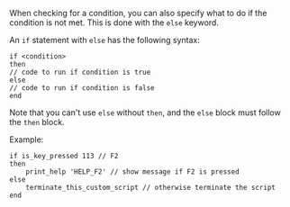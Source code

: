 When checking for a condition, you can also specify what to do if the condition is not met. This is done with the `else` keyword.

An `if` statement with `else` has the following syntax:

```sb
if <condition>
then
// code to run if condition is true
else
// code to run if condition is false
end
```

Note that you can't use `else` without `then`, and the `else` block must follow the `then` block.

Example:

```sb
if is_key_pressed 113 // F2
then
    print_help 'HELP_F2' // show message if F2 is pressed
else
    terminate_this_custom_script // otherwise terminate the script
end
```
